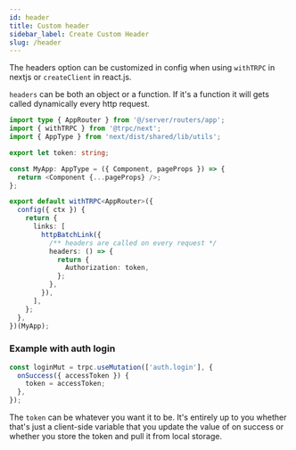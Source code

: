 ```yaml
---
id: header
title: Custom header
sidebar_label: Create Custom Header
slug: /header
---
```


The headers option can be customized in config when using `withTRPC` in nextjs or `createClient` in react.js.

`headers` can be both an object or a function. If it's a function it will gets called dynamically every http request.

```ts title='_app.tsx'
import type { AppRouter } from '@/server/routers/app';
import { withTRPC } from '@trpc/next';
import { AppType } from 'next/dist/shared/lib/utils';

export let token: string;

const MyApp: AppType = ({ Component, pageProps }) => {
  return <Component {...pageProps} />;
};

export default withTRPC<AppRouter>({
  config({ ctx }) {
    return {
      links: [
        httpBatchLink({
          /** headers are called on every request */
          headers: () => {
            return {
              Authorization: token,
            };
          },
        }),
      ],
    };
  },
})(MyApp);
```

### Example with auth login

```ts title='pages/auth.tsx'
const loginMut = trpc.useMutation(['auth.login'], {
  onSuccess({ accessToken }) {
    token = accessToken;
  },
});
```

The `token` can be whatever you want it to be. It's entirely up to you whether that's just a client-side
variable that you update the value of on success or whether you store the token and pull it from local storage.
